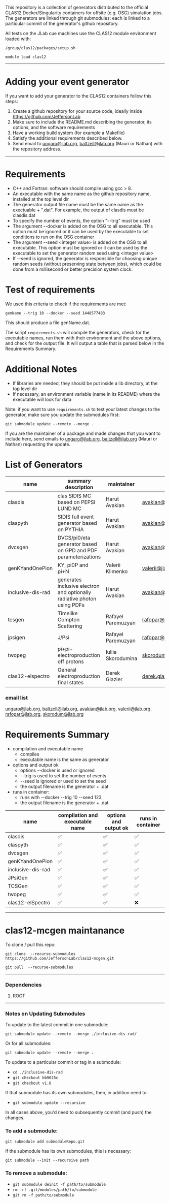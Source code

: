 This repository is a collection of generators distributed to the official CLAS12 Docker/Singularity containers for offsite (e.g. OSG) simulation jobs.
The generators are linked through git submodules: each is linked to a particular commit of the generator's github repository.

All tests on the JLab cue machines use the CLAS12 module environment loaded with:

`/group/clas12/packages/setup.sh`

`module load clas12`

---

# Adding your event generator

If you want to add your generator to the CLAS12 containers follow this steps:

1. Create a github repository for your source code, ideally inside https://github.com/JeffersonLab
2. Make sure to include the README.md describing the generator, its options, and the software requirements
3. Have a working build system (for example a Makefile)
4. Satisfy the additional requirements described below.
5. Send email to ungaro@jlab.org, baltzell@jlab.org (Mauri or Nathan) with the repository address.


---

# Requirements
- C++ and Fortran: software should compile using gcc > 8.  
- An executable with the same name as the github repository name, installed at the top level dir
- The generator output file name must be the same name as the exectuable + ".dat". For example, the output of clasdis must be clasdis.dat
- To specify the number of events, the option "--trig" must be used
- The argument --docker is added on the OSG to all executable. This option must be ignored or it can be used by the executable to set conditions to run on the OSG container
- The argument --seed \<integer value\> is added on the OSG to all executable. This option must be ignored or it can be used by the executable to set the generator random seed using \<integer value\>
- If --seed is ignored, the generator is responsible for choosing unique random seeds (without preserving state between jobs), which could be done from a millisecond or better precision system clock. 

# Test of requirements

We used this criteria to check if the requirements are met:

`genName --trig 10 --docker --seed 1448577483`

This should produce a file genName.dat.

The script `requirements.sh` will compile the generators, check for the executable names, run them with their environment and the above options, 
and check for the output file. It will output a table that is parsed below in the Requirements Summary.


# Additional Notes

- If libraries are needed, they should be put inside a lib directory, at the top level dir
- If necessary, an environment variable (name in its README) where the executable will look for data

Note: if you want to use `requirements.sh` to test your latest changes to the generator, make sure you update the submodules first:

`git submodule update --remote --merge .`


If you are the maintainer of a package and made changes that you want to include here, send emails to ungaro@jlab.org, baltzell@jlab.org (Mauri or Nathan) requesting the update.


# List of Generators 

name                 | summary description      | maintainer        | email             
-------------------- | ------------------------ | ----------------- | ----------------- 
clasdis              |  clas SIDIS MC based on PEPSI LUND MC                                    | Harut Avakian      |  avakian@jlab.org 
claspyth             | SIDIS full event generator based on PYTHIA                               | Harut Avakian      |  avakian@jlab.org 
dvcsgen              | DVCS/pi0/eta generator based on GPD and PDF parameterizations            | Harut Avakian      |  avakian@jlab.org 
genKYandOnePion      |  KY, pi0P and pi+N                                                       | Valerii Klimenko   |  valerii@jlab.org  
inclusive-dis-rad    | generates inclusive electron and optionally radiative photon using PDFs  | Harut Avakian      |  avakian@jlab.org 
tcsgen               | Timelike Compton Scattering                                              | Rafayel Paremuzyan | rafopar@jlab.org 
jpsigen              | J/Psi                                                                    | Rafayel Paremuzyan | rafopar@jlab.org 
twopeg               | pi+pi- electroproduction off protons                                     | Iuliia Skorodumina | skorodum@jlab.org
clas12-elspectro     | General electroproduction final states                                   | Derek Glazier      | derek.glazier@glasgow.ac.uk

### email list

ungaro@jlab.org, baltzell@jlab.org, avakian@jlab.org, valerii@jlab.org, rafopar@jlab.org, skorodum@jlab.org

# Requirements Summary

* compilation and executable name 
  - compiles
  - executable name is the same as generator
* options and output ok  
  - options --docker is used or ignored
  - --trig is used to set the number of events
  - --seed is ignored or used to set the seed
  - the output filename is the generator + .dat
* runs in container:
  - runs with --docker --trig 10 --seed 123
  - the output filename is the generator + .dat

name | compilation and executable name | options and output ok | runs in container
---- | ------------------------------- | --------------------- | -----------------
clasdis | :white_check_mark: | :white_check_mark: | :white_check_mark: |
claspyth | :white_check_mark: | :white_check_mark: | :white_check_mark: |
dvcsgen | :white_check_mark: | :white_check_mark: | :white_check_mark: |
genKYandOnePion | :white_check_mark: | :white_check_mark: | :white_check_mark: |
inclusive-dis-rad | :white_check_mark: | :white_check_mark: | :white_check_mark: |
JPsiGen | :white_check_mark: | :white_check_mark: | :white_check_mark: |
TCSGen | :white_check_mark: | :white_check_mark: | :white_check_mark: |
twopeg | :white_check_mark: | :white_check_mark: | :white_check_mark: |
clas12-elSpectro | :white_check_mark: | :white_check_mark: | :x: |

---

# clas12-mcgen maintanance

To clone / pull this repo:

`git clone  --recurse-submodules https://github.com/JeffersonLab/clas12-mcgen.git`

`git pull  --recurse-submodules`

---

### Dependencies

1. ROOT

---

### Notes on Updating Submodules

To update to the latest commit in one submodule:

`git submodule update --remote --merge ./inclusive-dis-rad/`

Or for all submodules:

`git submodule update --remote --merge .`

To update to a particular commit or tag in a submodule:

* `cd ./inclusive-dis-rad`
* `git checkout bb9025c`
* `git checkout v1.0`

If that submodule has its own submodules, then, in addition need to:

* `git submodule update --recursive`

In all cases above, you'd need to subsequently commit (and push) the changes.


### To add a submodule:

`git submodule add submoduleRepo.git` 

If the submodule has its own submodules, this is necessary:

`git submodule --init --recursive path`


### To remove a submodule:

* `git submodule deinit -f path/to/submodule`
* `rm -rf .git/modules/path/to/submodule`
* `git rm -f path/to/submodule`


